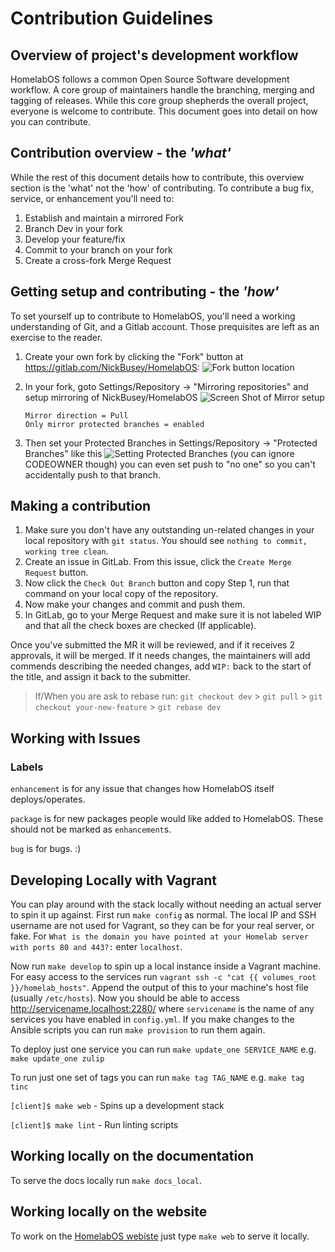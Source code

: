# Contribution Guidelines

## Overview of project's development workflow

HomelabOS follows a common Open Source Software development workflow. A core group of maintainers handle the branching, merging and tagging of releases. While this core group shepherds the overall project, everyone is welcome to contribute. This document goes into detail on how you can contribute.

## Contribution overview - the _'what'_

While the rest of this document details how to contribute, this overview section is the 'what' not the 'how' of contributing. To contribute a bug fix, service, or enhancement you'll need to:

1. Establish and maintain a mirrored Fork
2. Branch Dev in your fork
3. Develop your feature/fix
4. Commit to your branch on your fork
5. Create a cross-fork Merge Request

## Getting setup and contributing - the _'how'_

To set yourself up to contribute to HomelabOS, you'll need a working understanding of Git, and a Gitlab account. Those prequisites are left as an exercise to the reader.

1.  Create your own fork by clicking the "Fork" button at https://gitlab.com/NickBusey/HomelabOS: ![Fork button location](https://i.imgur.com/xUDZqP6.png)
2.  In your fork, goto Settings/Repository -> "Mirroring repositories" and setup mirroring of NickBusey/HomelabOS
    ![Screen Shot of Mirror setup](https://imgur.com/lhCHCbF.png)

        Mirror direction = Pull
        Only mirror protected branches = enabled

3.  Then set your Protected Branches in Settings/Repository -> "Protected Branches" like this
    ![Setting Protected Branches](https://i.imgur.com/LbgrJuD.png)
    (you can ignore CODEOWNER though) you can even set push to "no one" so you can't accidentally push to that branch.

## Making a contribution

1. Make sure you don't have any outstanding un-related changes in your local repository with `git status`. You should see `nothing to commit, working tree clean`.
2. Create an issue in GitLab. From this issue, click the `Create Merge Request` button.
3. Now click the `Check Out Branch` button and copy Step 1, run that command on your local copy of the repository.
4. Now make your changes and commit and push them.
5. In GitLab, go to your Merge Request and make sure it is not labeled WIP and that all the check boxes are checked (If applicable).

Once you've submitted the MR it will be reviewed, and if it receives 2 approvals, it will be merged. If it needs changes, the maintainers will add commends describing the needed changes, add `WIP:` back to the start of the title, and assign it back to the submitter.

> If/When you are ask to rebase run:
> `git checkout dev` > `git pull` > `git checkout your-new-feature` > `git rebase dev`

## Working with Issues

### Labels

`enhancement` is for any issue that changes how HomelabOS itself deploys/operates.

`package` is for new packages people would like added to HomelabOS. These should not be marked as `enhancement`s.

`bug` is for bugs. :)

## Developing Locally with Vagrant

You can play around with the stack locally without needing an actual server to spin it up against.
First run `make config` as normal. The local IP and SSH username are not used for Vagrant, so they can be
for your real server, or fake. For `What is the domain you have pointed at your Homelab server with ports 80 and 443?:`
enter `localhost`.

Now run `make develop` to spin up a local instance inside a Vagrant machine.
For easy access to the services run `vagrant ssh -c "cat {{ volumes_root }}/homelab_hosts"`. Append the output of this to your
machine's host file (usually `/etc/hosts`). Now you should be able to access http://servicename.localhost:2280/
where `servicename` is the name of any services you have enabled in `config.yml`.
If you make changes to the Ansible scripts you can run `make provision` to run them again.

To deploy just one service you can run `make update_one SERVICE_NAME` e.g. `make update_one zulip`

To run just one set of tags you can run `make tag TAG_NAME` e.g. `make tag tinc`

`[client]$ make web` - Spins up a development stack

`[client]$ make lint` - Run linting scripts

## Working locally on the documentation

To serve the docs locally run `make docs_local`.

## Working locally on the website

To work on the [HomelabOS webiste](https://homelabos.com/) just type `make web` to serve it locally.
